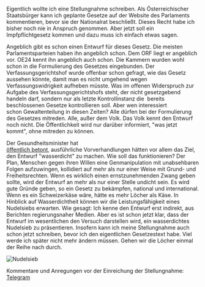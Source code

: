 Eigentlich wollte ich eine Stellungnahme schreiben. Als Österreichischer Staatsbürger kann ich geplante Gesetze auf der Website des Parlaments kommentieren, bevor sie der Nationalrat beschließt. Dieses Recht habe ich bisher noch nie in Anspruch genommen. Aber jetzt soll ein Impfpflichtgesetz kommen und dazu muss ich einfach etwas sagen.

Angeblich gibt es schon einen Entwurf für dieses Gesetz. Die meisten Parlamentsparteien haben ihn angeblich schon. Dem ORF liegt er angeblich vor. OE24 kennt ihn angeblich auch schon. Die Kammern wurden wohl schon in die Formulierung des Gesetzes eingebunden. Der Verfassungsgerichtshof wurde offenbar schon gefragt, wie das Gesetz aussehen könnte, damit man es nicht umgehend wegen Verfassungswidrigkeit aufheben müsste. Was im offenen Widerspruch zur Aufgabe des Verfassungsgerichtshofs steht, der nicht gesetzgebend handeln darf, sondern nur als letzte Kontrollinstanz die  bereits beschlossenen Gesetze kontrollieren soll. Aber wen interessiert schon Gewaltenteilung in diesen Zeiten? Alle dürfen bei der Formulierung des Gesetzes mitreden. Alle, außer dem Volk. Das Volk kennt den Entwurf noch nicht. Die Öffentlichkeit wird nur darüber informiert, "was jetzt kommt", ohne mitreden zu können.

Der Gesundheitsminister hat [öffentlich betont](https://orf.at/stories/3239263/), ausführliche Vorverhandlungen hätten vor allem das Ziel, den Entwurf "wasserdicht" zu machen. Wie soll das funktionieren? Der Plan, Menschen gegen ihren Willen eine Genmanipulation mit unabsehbaren Folgen aufzuwingen, kollidiert auf mehr als nur einer Weise mit Grund- und Freiheitsrechten. Wenn es wirklich einen ernstzunehmenden Zwang geben sollte, wird der Entwurf an mehr als nur einer Stelle undicht sein. Es wird gute Gründe geben, so ein Gesetz zu bekämpfen, national und international. Wenn es ein Schweizerkäse wäre, hätte es mehr Löcher als Käse. In Hinblick auf Wasserdichtheit können wir die Leistungsfähigkeit eines Nudelsiebs erwarten. Wie gesagt: Ich kenne den Entwurf erst indirekt, aus Berichten regierungsnaher Medien. Aber es ist schon jetzt klar, dass der Entwurf im wesentlichen den Versuch darstellen wird, ein wasserdichtes Nudelsieb zu präsentieren. Insofern kann ich meine Stellungnahme auch schon jetzt schreiben, bevor ich den eigentlichen Gesetzestext habe. Viel werde ich später nicht mehr ändern müssen. Gehen wir die Löcher einmal der Reihe nach durch.

![Nudelsieb](https://res.cloudinary.com/ontore/image/upload/c_scale,fl_any_format,w_600/v1638974030/2021-12-08-Nudelsieb-cropped_ilwyml.png)

Kommentare und Anregungen vor der Einreichung der Stellungnahme: [Telegram](https://t.me/ontore)
